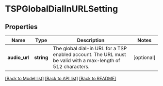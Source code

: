 # TSPGlobalDialInURLSetting

## Properties
Name | Type | Description | Notes
------------ | ------------- | ------------- | -------------
**audio_url** | **string** | The global dial-in URL for a TSP enabled account. The URL must be valid with a max-length of 512 characters. | [optional] 

[[Back to Model list]](../README.md#documentation-for-models) [[Back to API list]](../README.md#documentation-for-api-endpoints) [[Back to README]](../README.md)


